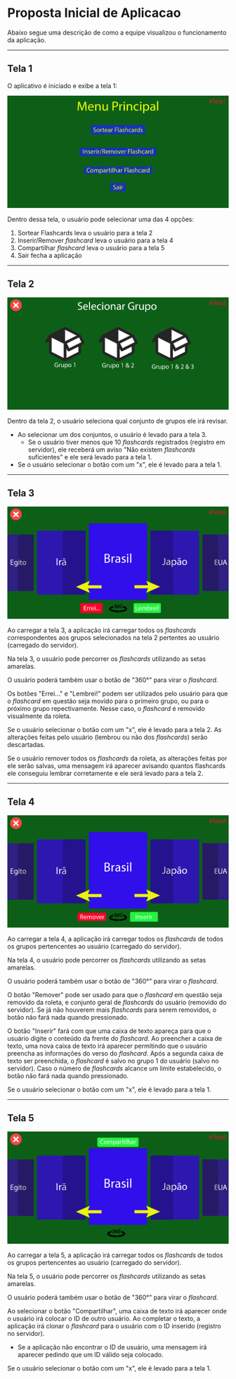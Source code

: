 # Proposta Inicial de Aplicacao

Abaixo segue uma descrição de como a equipe visualizou o funcionamento da aplicação.

---

## Tela 1

O aplicativo é iniciado e exibe a tela 1:

<img src="FluxoDeTelas/MenuPrincipal_Tela1.png">

Dentro dessa tela, o usuário pode selecionar uma das 4 opções:

1. Sortear Flashcards leva o usuário para a tela 2
2. Inserir/Remover *flashcard* leva o usuário para a tela 4
3. Compartilhar *flashcard* leva o usuário para a tela 5
4. Sair fecha a aplicação

---

## Tela 2

<img src="FluxoDeTelas/SelecaoDeGrupos_Tela2.png">

Dentro da tela 2, o usuário seleciona qual conjunto de grupos ele irá revisar. 

- Ao selecionar um dos conjuntos, o usuário é levado para a tela 3.
    - Se o usuário tiver menos que 10 *flashcards* registrados (registro em servidor), ele receberá um aviso "Não existem *flashcards* suficientes" e ele será levado para a tela 1.
- Se o usuário selecionar o botão com um "x", ele é levado para a tela 1.

---

## Tela 3

<img src="FluxoDeTelas/AnaliseDeFlashcards_Tela3.png">

Ao carregar a tela 3, a aplicação irá carregar todos os *flashcards* correspondentes aos grupos selecionados na tela 2 pertentes ao usuário (carregado do servidor).

Na tela 3, o usuário pode percorrer os *flashcards* utilizando as setas amarelas. 

O usuário poderá também usar o botão de "360°" para virar o *flashcard*. 

Os botões "Errei..." e "Lembrei!" podem ser utilizados pelo usuário para que o *flashcard* em questão seja movido para o primeiro grupo, ou para o próximo grupo repectivamente. Nesse caso, o *flashcard* é removido visualmente da roleta.

Se o usuário selecionar o botão com um "x", ele é levado para a tela 2. As alterações feitas pelo usuário (lembrou ou não dos *flashcards*) serão descartadas.

Se o usuário remover todos os *flashcards* da roleta, as alterações feitas por ele serão salvas, uma mensagem irá aparecer avisando quantos flashcards ele conseguiu lembrar corretamente e ele será levado para a tela 2.

---

## Tela 4

<img src="FluxoDeTelas/Inserir_Remover_Tela4.png">

Ao carregar a tela 4, a aplicação irá carregar todos os *flashcards* de todos os grupos pertencentes ao usuário (carregado do servidor).

Na tela 4, o usuário pode percorrer os *flashcards* utilizando as setas amarelas. 

O usuário poderá também usar o botão de "360°" para virar o *flashcard*. 

O botão "Remover" pode ser usado para que o *flashcard* em questão seja removido da roleta, e conjunto geral de *flashcards* do usuário (removido do servidor). Se já não houverem mais *flashcards* para serem removidos, o botão não fará nada quando pressionado.

O botão "Inserir" fará com que uma caixa de texto apareça para que o usuário digite o conteúdo da frente do *flashcard*. Ao preencher a caixa de texto, uma nova caixa de texto irá aparecer permitindo que o usuário preencha as informações do verso do *flashcard*. Após a segunda caixa de texto ser preenchida, o *flashcard* é salvo no grupo 1 do usuário (salvo no servidor). Caso o número de *flashcards* alcance um limite estabelecido, o botão não fará nada quando pressionado.

Se o usuário selecionar o botão com um "x", ele é levado para a tela 1.

---

## Tela 5

<img src="FluxoDeTelas/Exportar_flashcard_Tela5.png">

Ao carregar a tela 5, a aplicação irá carregar todos os *flashcards* de todos os grupos pertencentes ao usuário (carregado do servidor).

Na tela 5, o usuário pode percorrer os *flashcards* utilizando as setas amarelas. 

O usuário poderá também usar o botão de "360°" para virar o *flashcard*. 

Ao selecionar o botão "Compartilhar", uma caixa de texto irá aparecer onde o usuário irá colocar o ID de outro usuário. Ao completar o texto, a aplicação irá clonar o *flashcard* para o usuário com o ID inserido (registro no servidor). 
- Se a aplicação não encontrar o ID de usuário, uma mensagem irá aparecer pedindo que um ID válido seja colocado.

Se o usuário selecionar o botão com um "x", ele é levado para a tela 1.
